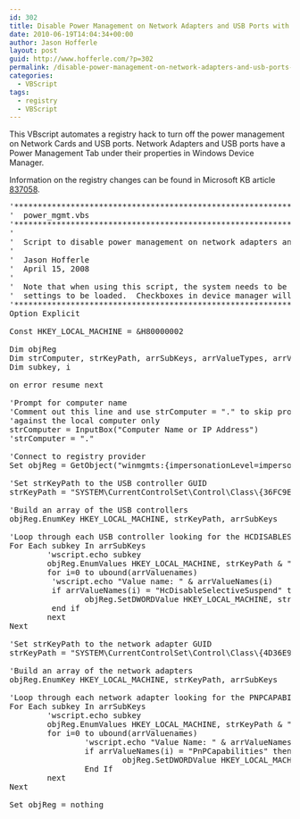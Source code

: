 ```yaml
---
id: 302
title: Disable Power Management on Network Adapters and USB Ports with VBScript
date: 2010-06-19T14:04:34+00:00
author: Jason Hofferle
layout: post
guid: http://www.hofferle.com/?p=302
permalink: /disable-power-management-on-network-adapters-and-usb-ports-with-vbscript/
categories:
  - VBScript
tags:
  - registry
  - VBScript
---
```

This VBscript automates a registry hack to turn off the power management on Network Cards and USB ports. Network Adapters and USB ports have a Power Management Tab under their properties in Windows Device Manager.

Information on the registry changes can be found in Microsoft KB article [837058](http://support.microsoft.com/kb/837058).

<pre class="lang:vbs decode:true">&#039;******************************************************************************
&#039;  power_mgmt.vbs
&#039;******************************************************************************
&#039;
&#039;  Script to disable power management on network adapters and usb ports
&#039;
&#039;  Jason Hofferle
&#039;  April 15, 2008
&#039;
&#039;  Note that when using this script, the system needs to be rebooted for the new hardware
&#039;  settings to be loaded.  Checkboxes in device manager will not change immediately.
&#039;******************************************************************************
Option Explicit

Const HKEY_LOCAL_MACHINE = &H80000002

Dim objReg
Dim strComputer, strKeyPath, arrSubKeys, arrValueTypes, arrValueNames
Dim subkey, i

on error resume next

&#039;Prompt for computer name
&#039;Comment out this line and use strComputer = "." to skip prompting and run the script
&#039;against the local computer only
strComputer = InputBox("Computer Name or IP Address")
&#039;strComputer = "."

&#039;Connect to registry provider
Set objReg = GetObject("winmgmts:{impersonationLevel=impersonate}!\\" & strComputer & "\root\default:StdRegProv")

&#039;Set strKeyPath to the USB controller GUID
strKeyPath = "SYSTEM\CurrentControlSet\Control\Class\{36FC9E60-C465-11CF-8056-444553540000}"

&#039;Build an array of the USB controllers
objReg.EnumKey HKEY_LOCAL_MACHINE, strKeyPath, arrSubKeys

&#039;Loop through each USB controller looking for the HCDISABLESELECTIVESUSPEND entry and setting it to 1 if it exists
For Each subkey In arrSubKeys
        &#039;wscript.echo subkey
        objReg.EnumValues HKEY_LOCAL_MACHINE, strKeyPath & "\" & subkey, arrValueNames, arrValueTypes
        for i=0 to ubound(arrValuenames)
         &#039;wscript.echo "Value name: " & arrValueNames(i)
         if arrValueNames(i) = "HcDisableSelectiveSuspend" then
                objReg.SetDWORDValue HKEY_LOCAL_MACHINE, strKeyPath & "\" & subkey, "HcDisableSelectiveSuspend", 1
         end if
        next
Next

&#039;Set strKeyPath to the network adapter GUID
strKeyPath = "SYSTEM\CurrentControlSet\Control\Class\{4D36E972-E325-11CE-BFC1-08002bE10318}"

&#039;Build an array of the network adapters
objReg.EnumKey HKEY_LOCAL_MACHINE, strKeyPath, arrSubKeys

&#039;Loop through each network adapter looking for the PNPCAPABILITIES entry and setting it to demical value 56
For Each subkey In arrSubKeys
        &#039;wscript.echo subkey
        objReg.EnumValues HKEY_LOCAL_MACHINE, strKeyPath & "\" & subkey, arrValueNames, arrValueTypes
        for i=0 to ubound(arrValuenames)
                &#039;wscript.echo "Value Name: " & arrValueNames(i)
                if arrValueNames(i) = "PnPCapabilities" then
                        objReg.SetDWORDValue HKEY_LOCAL_MACHINE, strKeyPath & "\" & subkey, "PnPCapabilities", 56
                End If
        next
Next

Set objReg = nothing
</pre>